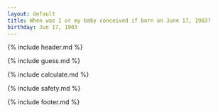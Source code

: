 ```yaml
---
layout: default
title: When was I or my baby conceived if born on June 17, 1903?
birthday: Jun 17, 1903
---
```


{% include header.md %}

{% include guess.md %}

{% include calculate.md %}

{% include safety.md %}

{% include footer.md %}



